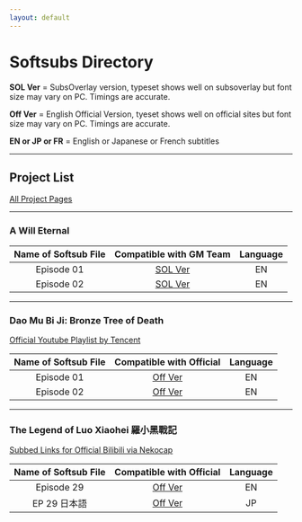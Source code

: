 ```yaml
---
layout: default
---
```


# Softsubs Directory


**SOL Ver**         = SubsOverlay version, typeset shows well on subsoverlay but font size may vary on PC. Timings are accurate.


**Off Ver**         = English Official Version, tyeset shows well on official sites but font size may vary on PC. Timings are accurate.


**EN or JP or FR**  = English or Japanese or French subtitles


-----

## Project List
<a href="https://wuzimiko.github.io/subsoverlay/"> All Project Pages </a>

-----

### A Will Eternal

| Name of Softsub File | Compatible with GM Team | Language |
| :-: | :-: | :-: |
| Episode 01 | <a href="https://wuzimiko.github.io/subsoverlay/awilleternal/subs/SOLverAWE12.ass">SOL Ver</a>  | EN |
| Episode 02 | <a href="https://wuzimiko.github.io/subsoverlay/awilleternal/subs/SOLverAWE13.ass">SOL Ver</a>  | EN |

---

### Dao Mu Bi Ji: Bronze Tree of Death

<a href="https://www.youtube.com/playlist?list=PLxOs22nkVmnKroGV7O6qMwZ59RW31elGF">Official Youtube Playlist by Tencent</a>

| Name of Softsub File | Compatible with Official | Language |
| :-: | :-: | :-: |
| Episode 01 | <a href="https://wuzimiko.github.io/subsoverlay/bronzetreeofdeath/subs/OffverDMBJ01.ass">Off Ver</a>  | EN |
| Episode 02 | <a href="https://wuzimiko.github.io/subsoverlay/bronzetreeofdeath/subs/OffverDMBJ02.ass">Off Ver</a>  | EN |

---

### The Legend of Luo Xiaohei 羅小黑戰記
<a href="https://nekocap.com/capper/DF3YHpusniF">Subbed Links for Official Bilibili via Nekocap</a>

| Name of Softsub File | Compatible with Official | Language |
| :-: | :-: | :-: |
| Episode 29 | <a href="https://wuzimiko.github.io/subsoverlay/luoxiaohei/subs/ENOffVerLuoXiaoHeiEP29.ass">Off Ver</a>  | EN |
| EP 29 日本語 | <a href="https://wuzimiko.github.io/subsoverlay/luoxiaohei/subs/JPOffVerLuoXiaoHeiEP29.ass">Off Ver</a>  | JP |
